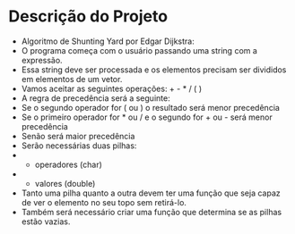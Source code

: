 # Descrição do Projeto

- Algoritmo de Shunting Yard por Edgar Dijkstra:
- O programa começa com o usuário passando uma string com a
expressão.
- Essa string deve ser processada e os elementos precisam ser
divididos em elementos de um vetor.
- Vamos aceitar as seguintes operações: + - * / ( )
- A regra de precedência será a seguinte:
- Se o segundo operador for ( ou ) o resultado será
menor precedência
- Se o primeiro operador for * ou / e o segundo for +
ou - será menor precedência
- Senão será maior precedência
- Serão necessárias duas pilhas:
- - operadores (char)
- - valores (double)
- Tanto uma pilha quanto a outra devem ter uma função que seja
capaz de ver o elemento no seu topo sem retirá-lo.
- Também será necessário criar uma função que determina se as
pilhas estão vazias.
